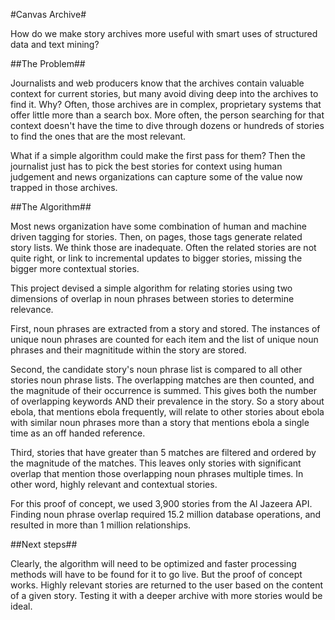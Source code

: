 #Canvas Archive#

How do we make story archives more useful with smart uses of structured data and text mining?

##The Problem##

Journalists and web producers know that the archives contain valuable context for current stories, but many avoid diving deep into the archives to find it. Why? Often, those archives are in complex, proprietary systems that offer little more than a search box. More often, the person searching for that context doesn't have the time to dive through dozens or hundreds of stories to find the ones that are the most relevant.

What if a simple algorithm could make the first pass for them? Then the journalist just has to pick the best stories for context using human judgement and news organizations can capture some of the value now trapped in those archives.

##The Algorithm##

Most news organization have some combination of human and machine driven tagging for stories. Then, on pages, those tags generate related story lists. We think those are inadequate. Often the related stories are not quite right, or link to incremental updates to bigger stories, missing the bigger more contextual stories. 

This project devised a simple algorithm for relating stories using two dimensions of overlap in noun phrases between stories to determine relevance. 

First, noun phrases are extracted from a story and stored. The instances of unique noun phrases are counted for each item and the list of unique noun phrases and their magnititude within the story are stored. 

Second, the candidate story's noun phrase list is compared to all other stories noun phrase lists. The overlapping matches are then counted, and the magnitude of their occurrence is summed. This gives both the number of overlapping keywords AND their prevalence in the story. So a story about ebola, that mentions ebola frequently, will relate to other stories about ebola with similar noun phrases more than a story that mentions ebola a single time as an off handed reference.

Third, stories that have greater than 5 matches are filtered and ordered by the magnitude of the matches. This leaves only stories with significant overlap that mention those overlapping noun phrases multiple times. In other word, highly relevant and contextual stories. 

For this proof of concept, we used 3,900 stories from the Al Jazeera API. Finding noun phrase overlap required 15.2 million database operations, and resulted in more than 1 million relationships.

##Next steps##

Clearly, the algorithm will need to be optimized and faster processing methods will have to be found for it to go live. But the proof of concept works. Highly relevant stories are returned to the user based on the content of a given story. Testing it with a deeper archive with more stories would be ideal. 
